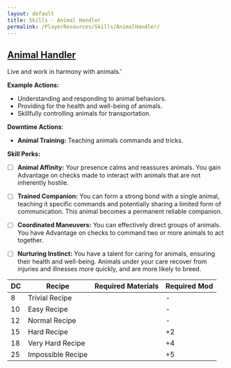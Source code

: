 ```yaml
---
layout: default
title: Skills - Animal Handler
permalink: /PlayerResources/Skills/AnimalHandler/
---
```

## [Animal Handler](#Animal-Handler)
Live and work in harmony with animals.'

**Example Actions:**
- Understanding and responding to animal behaviors.
- Providing for the health and well-being of animals. 
- Skillfully controlling animals for transportation.

**Downtime Actions**:
- **Animal Training:** Teaching animals commands and tricks.

**Skill Perks:**
- ☐ **Animal Affinity:** Your presence calms and reassures animals. You gain Advantage on checks made to interact with animals that are not inherently hostile.
  
- ☐ **Trained Companion:** You can form a strong bond with a single animal, teaching it specific commands and potentially sharing a limited form of communication. This animal becomes a permanent reliable companion.
  
- ☐ **Coordinated Maneuvers:** You can effectively direct groups of animals. You have Advantage on checks to command two or more animals to act together.
  
- ☐ **Nurturing Instinct:** You have a talent for caring for animals, ensuring their health and well-being. Animals under your care recover from injuries and illnesses more quickly, and are more likely to breed.

| **DC** | **Recipe**        | **Required Materials** | **Required Mod** |
| ------ | ----------------- | ---------------------- | ---------------- |
| 8      | Trivial Recipe    |                        | -                |
| 10     | Easy Recipe       |                        | -                |
| 12     | Normal Recipe     |                        | -                |
| 15     | Hard Recipe       |                        | +2               |
| 18     | Very Hard Recipe  |                        | +4               |
| 25     | Impossible Recipe |                        | +5               |